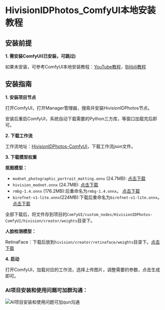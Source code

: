 # HivisionIDPhotos_ComfyUI本地安装教程



## 安装前提

**1. 需安装ComfyUI(已安装，可跳过)**

如果未安装，可参考ComfyUI本地安装教程：[YouTube教程](https://youtu.be/yliAfNJgtpI?si=h0IqM1_-GUjB7R-2)，[Bilibili教程](https://www.bilibili.com/video/BV1SiHue9E4h/?vd_source=6c8b8679b818b05d24c65f49a65eb994)




## 安装指南

**1. 安装项目节点**

打开ComfyUI，打开Manager管理器，搜索并安装HivisionIDPhotos节点。

安装后重启ComfyUI，系统自动下载需要的Python三方库，等窗口加载完后即可。

**2. 下载工作流**

工作流地址：[HivisionIDPhotos-ComfyUI](https://github.com/AIFSH/HivisionIDPhotos-ComfyUI)，下载工作流json文件。

**3. 下载模型权重**

**抠图模型：**

- `modnet_photographic_portrait_matting.onnx` (24.7MB): [点击下载](https://github.com/Zeyi-Lin/HivisionIDPhotos/releases/download/pretrained-model/modnet_photographic_portrait_matting.onnx)
- `hivision_modnet.onnx` (24.7MB): [点击下载](https://github.com/Zeyi-Lin/HivisionIDPhotos/releases/download/pretrained-model/hivision_modnet.onnx)
- `rmbg-1.4.onnx` (176.2MB):后重命名为`rmbg-1.4.onnx`。 [点击下载](https://huggingface.co/briaai/RMBG-1.4/resolve/main/onnx/model.onnx?download=true)
- `birefnet-v1-lite.onnx`(224MB):下载后重命名为`birefnet-v1-lite.onnx`。 [点击下载](https://github.com/ZhengPeng7/BiRefNet/releases/download/v1/BiRefNet-general-bb_swin_v1_tiny-epoch_232.onnx)

全部下载后，将文件存到项目的`ComfyUI/custom_nodes/HivisionIDPhotos-ComfyUI/hivision/creator/weights`目录下。

**人脸检测模型：**

RetinaFace：下载后放到`hivision/creator/retinaface/weights`目录下。[点击下载](https://github.com/Zeyi-Lin/HivisionIDPhotos/releases/download/pretrained-model/retinaface-resnet50.onnx)

**4. 启动**

打开ComfyUI，加载对应的工作流，选择上传图片，调整需要的参数，点击生成即可。
### AI项目安装和使用问题可加群沟通：

![AI项目安装和使用问题可加qun沟通](https://github.com/user-attachments/assets/bf9fdf47-8384-44bb-b5bb-c11b3487932e)



